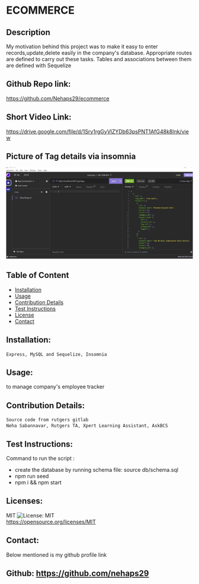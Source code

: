 # ECOMMERCE

## Description
My motivation behind this project was to make it easy to enter records,update,delete easily in the company's database. Appropriate routes are defined to carry out these tasks. Tables and associations between them are defined with Sequelize

  ## Github Repo link: 
  https://github.com/Nehaps29/ecommerce

  ## Short Video Link:

  https://drive.google.com/file/d/1Sry1rgGyVlZYDb63psPNT1AfG48k8lnk/view

  ## Picture of Tag details via insomnia
  
  ![Sample image](pic.JPG)

  ## Table of Content

  - [Installation](#installation)
  - [Usage](#usage)
  - [Contribution Details](#contribution-details)
  - [Test Instructions](#test-instructions) 
  - [License](#licenses)
  - [Contact](#contact)
  
  

  ## Installation: 
    Express, MySQL and Sequelize, Insomnia

  ## Usage:
  to manage company's employee tracker

  ## Contribution Details: 
    Source code from rutgers gitlab
    Neha Sabannavar, Rutgers TA, Xpert Learning Assistant, AskBCS

  ## Test Instructions: 
   Command to run the script : 
   - create the database by running schema file: source db/schema.sql
   - npm run seed
   - npm i && npm start

  ## Licenses: 
  MIT
  ![License: MIT](https://img.shields.io/badge/License-MIT-yellow.svg)    
  https://opensource.org/licenses/MIT 

  
  ## Contact: 
  Below mentioned is my github profile link 

  ## Github: https://github.com/nehaps29
  


  